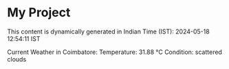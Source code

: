 # My Project

This content is dynamically generated in Indian Time (IST): 2024-05-18 12:54:11 IST


Current Weather in Coimbatore:
Temperature: 31.88 °C
Condition: scattered clouds
